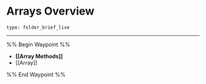 # Arrays Overview
 
```ccard
type: folder_brief_live
```
 
---

%% Begin Waypoint %%
- **[[Array Methods]]**
- [[Array]]

%% End Waypoint %%